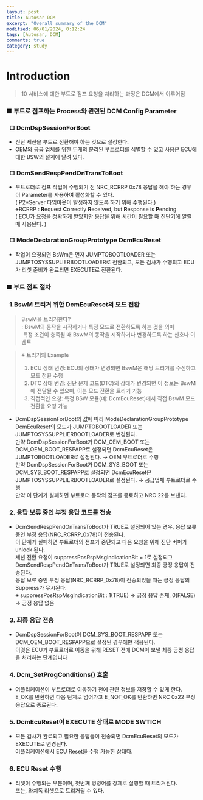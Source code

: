```yaml
---
layout: post
title: Autosar DCM 
excerpt: "Overall summary of the DCM"
modified: 06/01/2024, 0:12:24
tags: [Autosar, DCM]
comments: true
category: study
---
```



# Introduction

> 10 서비스에 대한 부트로 점프 요청을 처리하는 과정은 DCM에서 이루어짐

### ■ 부트로 점프하는 Process와 관련된 DCM Config Parameter
### &nbsp;&nbsp;□ DcmDspSessionForBoot
- 진단 세션을 부트로 전환해야 하는 것으로 설정한다.
- OEM와 공급 업체를 위한 두개의 분리된 부트로더를 식별할 수 있고 사용은 ECU에 대한 BSW의 설계에 달려 있다. 
### &nbsp;&nbsp;□ DcmSendRespPendOnTransToBoot
- 부트로더로 점프 작업이 수행되기 전 NRC_RCRRP 0x78 응답을 해야 하는 경우 이 Parameter를 사용하여 활성화할 수 있다. <br>
  ( P2*Server 타임아웃이 발생하지 않도록 하기 위해 수행된다.)<br>
  &#8251;RCRRP : **R**equest **C**orrectly **R**eceived, but **R**esponse is **P**ending<br>
    ( ECU가 요청을 정확하게 받았지만 응답을 위해 시간이 필요할 때 진단기에 알릴 때 사용된다. )
### &nbsp;&nbsp;□ ModeDeclarationGroupPrototype DcmEcuReset
- 작업이 요청되면 BsWm은 먼저 JUMPTOBOOTLOADER 또는 JUMPTOSYSSUPLIERBOOTLOADER로 전환되고, 모든 검사가 수행되고 ECU가 리셋 준비가 완료되면 EXECUTE로 전환된다.

### ■ 부트 점프 절차
### &nbsp;&nbsp;1.BswM 트리거 위한 DcmEcuReset의 모드 전환
> BswM을 트리거한다?<br>
> : BswM의 동작을 시작하거나 특정 모드로 전환하도록 하는 것을 의미<br>
>&nbsp;특정 조건이 충족될 때 BswM의 동작을 시작하거나 변경하도록 하는 신호나 이벤트<br>

> &#8251; 트리거의 Example
> 1. ECU 상태 변경: ECU의 상태가 변경되면 BswM은 해당 트리거를 수신하고 모드 전환 수행
> 2. DTC 상태 변경: 진단 문제 코드(DTC)의 상태가 변경되면 이 정보는 BswM에 전달될 수 있으며, 이는 모드 전환을 트리거 가능 
> 3. 직접적인 요청: 특정 BSW 모듈(예: DcmEcuReset)에서 직접 BswM 모드 전환을 요청 가능 
- DcmDspSessionForBoot의 값에 따라 ModeDeclarationGroupPrototype DcmEcuReset의 모드가 JUMPTOBOOTLOADER 또는 JUMPTOSYSSUPPLIERBOOTLOADER로
  변경된다.<br>
만약 DcmDspSessionForBoot가 DCM_OEM_BOOT 또는 DCM_OEM_BOOT_RESPAPP로 설정되면 DcmEcuReset은 JUMPTOBOOTLOADER로 설정된다.
&rightarrow; OEM 부트로더로 수행<br>
만약 DcmDspSessionForBoot가 DCM_SYS_BOOT 또는 DCM_SYS_BOOT_RESPAPP로 설정되면 DcmEcuReset은 JUMPTOSYSSUPPLIERBOOTLOADER로 설정된다.
&rightarrow; 공급업체 부트로더로 수행<br>
만약 이 단계가 실패하면 부트로더 동작의 점프를 종료하고 NRC 22를 보낸다.
### &nbsp;&nbsp;2. 응답 보류 중인 부정 응답 코드를 전송
- DcmSendRespPendOnTransToBoot가 TRUE로 설정되어 있는 경우, 응답 보류 중인 부정 응답(NRC_RCRRP_0x78)이 전송된다.<br>
  이 단계가 실패하면 부트로더의 점프가 중단되고 다음 요청을 위해 진단 버퍼가 unlock 된다.<br>
  세션 전환 요청이 suppressPosRspMsgIndicationBit = 1로 설정되고 DcmSendRespPendOnTransToBoot가 TRUE로 설정되면 최종 긍정 응답이 전송된다.<br>
  응답 보류 중인 부정 응답(NRC_RCRRP_0x78)이 전송되었을 때는 긍정 응답의 Suppress가 무시된다.<br>
  &#8251; suppressPosRspMsgIndicationBit : 1(TRUE) &rightarrow; 긍정 응답 존재, 0(FALSE) &rightarrow; 긍정 응답 없음
### &nbsp;&nbsp;3. 최종 응답 전송
- DcmDspSessionForBoot이 DCM_SYS_BOOT_RESPAPP 또는 DCM_OEM_BOOT_RESPAPP으로 설정된 경우에만 적용된다.<br>
  이것은 ECU가 부트로더로 이동을 위해 RESET 전에 DCM이 보낼 최종 긍정 응답을 처리하는 단계입니다
### &nbsp;&nbsp;4. Dcm_SetProgConditions() 호출
- 어플리케이션이 부트로더로 이동하기 전에 관련 정보를 저장할 수 있게 한다.  
  E_OK를 반환하면 다음 단계로 넘어가고 E_NOT_OK를 반환하면 NRC 0x22 부정 응답으로 종료된다.
### &nbsp;&nbsp;5. DcmEcuReset이 EXECUTE 상태로 MODE SWTICH
-  모든 검사가 완료되고 필요한 응답들이 전송되면 DcmEcuReset의 모드가 EXECUTE로 변경된다. <br>
   어플리케이션에서 ECU Reset을 수행 가능한 상태다. 
### &nbsp;&nbsp;6. ECU Reset 수행
- 리셋이 수행되는 부분이며, 첫번째 명령어를 강제로 실행할 때 트리거된다. <br>
  또는, 와치독 리셋으로 트리거될 수 있다. 
  










```python

```


